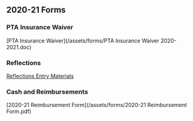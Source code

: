##  2020-21 Forms

### PTA Insurance Waiver

[PTA Insurance Waiver](/assets/forms/PTA Insurance Waiver 2020-2021.doc)

### Reflections
[Reflections Entry Materials](https://docs.google.com/document/d/1GlgIvLl2dXnvdqgFfMfyzXL1uBnA31D9W42Si9f8o7A/edit?ts=5ed6dfbb)

### Cash and Reimbursements

[2020-21 Reimbursement Form](/assets/forms/2020-21 Reimbursement Form.pdf)




